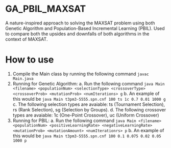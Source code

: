# GA_PBIL_MAXSAT
A nature-inspired approach to solving the MAXSAT problem using both Genetic Algorithm and Population-Based
Incremental Learning (PBIL). Used to compare both the upsides and downfalls of both algorithms in the context
of MAXSAT.

# How to use
1. Compile the Main class by running the following command `javac Main.java`
2. Running for Genetic Algorithm:
    a. Run the following command `java Main <filename> <populationNum> <selectionType> <crossoverType> <crossoverProb> <mutationProb> <numIterations> g`
    b. An example of this would be `java Main t3pm3-5555.spn.cnf 100 ts 1c 0.7 0.01 1000 g`
    c. The following selection types are avaiable: ts (Tournament Selection), rs (Rank Selection), sg (Selection      by Groups).
    d. The following crossover types are avaiable: 1c (One-Point Crossover), uc (Uniform Crossover)
3. Running for PBIL:
    a. Run the following command `java Main <filename> <populationNum> <positiveLearningRate> <negativeLearningRate> <mutationProb> <mutationAmount> <numIterationrs> p`
    b. An example of this would be `java Main t3pm3-5555.spn.cnf 100 0.1 0.075 0.02 0.05 1000 p`


